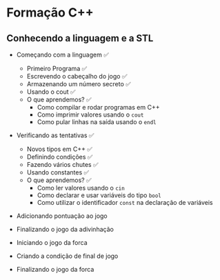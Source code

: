 # Formação C++

## Conhecendo a linguagem e a STL

- Começando com a linguagem ✅
  - Primeiro Programa ✅
  - Escrevendo o cabeçalho do jogo ✅
  - Armazenando um número secreto ✅
  - Usando o cout ✅
  - O que aprendemos? ✅
    - Como compilar e rodar programas em C++
    - Como imprimir valores usando o `cout`
    - Como pular linhas na saída usando o `endl`

- Verificando as tentativas ✅
  - Novos tipos em C++ ✅
  - Definindo condições ✅
  - Fazendo vários chutes ✅
  - Usando constantes ✅
  - O que aprendemos? ✅
    - Como ler valores usando o `cin`
    - Como declarar e usar variáveis do tipo `bool`
    - Como utilizar o identificador `const` na declaração de variáveis

- Adicionando pontuação ao jogo
- Finalizando o jogo da adivinhação
- Iniciando o jogo da forca
- Criando a condição de final de jogo
- Finalizando o jogo da forca